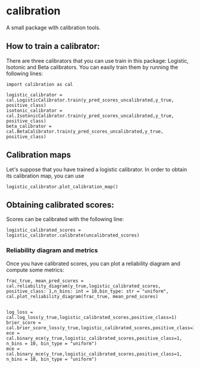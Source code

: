 # calibration
A small package with calibration tools.


## How to train a calibrator:



There are three calibrators that you can use train in this package: Logistic, Isotonic and Beta calibrators. You can easily train them by running the following lines:

```
import calibration as cal

logistic_calibrator = cal.LogisticCalibrator.train(y_pred_scores_uncalibrated,y_true, positive_class)
isotonic_calibrator = cal.IsotonicCalibrator.train(y_pred_scores_uncalibrated,y_true, positive_class)
beta_calibrator = cal.BetaCalibrator.train(y_pred_scores_uncalibrated,y_true, positive_class)

```

## Calibration maps

Let's suppose that you have trained a logistic calibrator. In order to obtain its calibration map, you can use 

```
logistic_calibrator.plot_calibration_map()
```

## Obtaining calibrated scores:

Scores can be calibrated with the following line: 


```
logistic_calibrated_scores = logistic_calibrator.calibrate(uncalibrated_scores)
```

### Reliability diagram and metrics

Once you have calibrated scores, you can plot a reliability diagram and compute some metrics:

```
frac_true, mean_pred_scores = cal.reliability_diagram(y_true,logistic_calibrated_scores, positive_class: 1,n_bins: int = 10,bin_type: str = "uniform",
cal.plot_reliability_diagram(frac_true, mean_pred_scores)


log_loss = cal.log_loss(y_true,logistic_calibrated_scores,positive_class=1)
brier_score = cal.brier_score_loss(y_true,logistic_calibrated_scores,positive_class=1)
ece = cal.binary_ece(y_true,logistic_calibrated_scores,positive_class=1, n_bins = 10, bin_type = "uniform")
mce = cal.binary_mce(y_true,logistic_calibrated_scores,positive_class=1, n_bins = 10, bin_type = "uniform")
```



